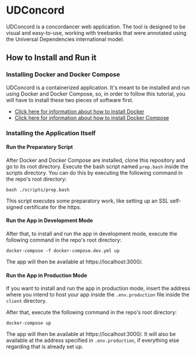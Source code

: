 # UDConcord
UDConcord is a concordancer web application. The tool is designed to be visual and easy-to-use, working with treebanks that were annotated using the Universal Dependencies international model.

## How to Install and Run it

### Installing Docker and Docker Compose

UDConcord is a containerized application. It's meant to be installed and run using Docker and Docker Compose, so, in order to follow this tutorial, you will have to install these two pieces of software first.

* [Click here for information about how to install Docker](https://docs.docker.com/engine/install/)
* [Click here for information about how to install Docker Compose](https://docs.docker.com/compose/install/)

### Installing the Application Itself

#### Run the Preparatory Script

After Docker and Docker Compose are installed, clone this repository and go to its root directory. Execute the bash script named `prep.bash` inside the scripts directory. You can do this by executing the following command in the repo's root directory:

```console
bash ./scripts/prep.bash
```

This script executes some preparatory work, like setting up an SSL self-signed certificate for the https. 

#### Run the App in Development Mode

After that, to install and run the app in development mode, execute the following command in the repo's root directory:

```console
docker-compose -f docker-compose.dev.yml up
```

The app will then be available at https://localhost:3000/.

#### Run the App in Production Mode

If you want to install and run the app in production mode, insert the address where you intend to host your app inside the `.env.production` file inside the `client` directory.

After that, execute the following command in the repo's root directory:

```console
docker-compose up
```
The app will then be available at https://localhost:3000/. It will also be available at the address specified in `.env.production`, if everything else regarding that is already set up.
